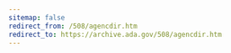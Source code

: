 ```yaml
---
sitemap: false 
redirect_from: /508/agencdir.htm 
redirect_to: https://archive.ada.gov/508/agencdir.htm 
---
```

